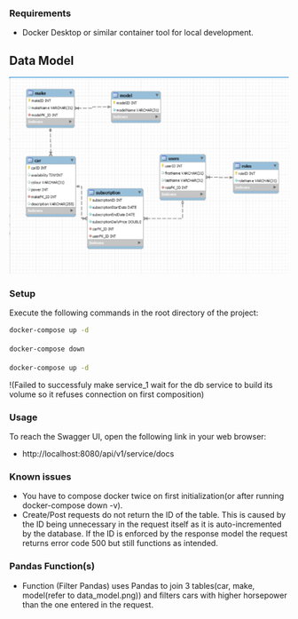 ### Requirements

-   Docker Desktop or similar container tool for local development.

## Data Model

![Data Model](data_model.png 'System Architecture Diagram')

### Setup

Execute the following commands in the root directory of the project:

```bash
docker-compose up -d

docker-compose down

docker-compose up -d
```

!(Failed to successfuly make service_1 wait for the db service to build its volume so it refuses connection on first composition)

### Usage

To reach the Swagger UI, open the following link in your web browser:

-   http://localhost:8080/api/v1/service/docs

### Known issues

-   You have to compose docker twice on first initialization(or after running docker-compose down -v).
-   Create/Post requests do not return the ID of the table. This is caused by the ID being unnecessary in the request itself as it is auto-incremented by the database. If the ID is enforced by the response model the request returns error code 500 but still functions as intended.

### Pandas Function(s)

-   Function (Filter Pandas) uses Pandas to join 3 tables(car, make, model(refer to data_model.png)) and filters cars with higher horsepower than the one entered in the request.

